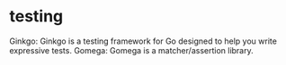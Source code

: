 # testing

Ginkgo: 
Ginkgo is a testing framework for Go designed to help you write expressive tests. 
Gomega:
Gomega is a matcher/assertion library.